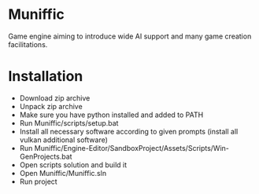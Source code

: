 # Muniffic

Game engine aiming to introduce wide AI support and many game creation facilitations.

# Installation

- Download zip archive
- Unpack zip archive
- Make sure you have python installed and added to PATH
- Run Muniffic/scripts/setup.bat
- Install all necessary software according to given prompts (install all vulkan additional software)
- Run Muniffic/Engine-Editor/SandboxProject/Assets/Scripts/Win-GenProjects.bat
- Open scripts solution and build it
- Open Muniffic/Muniffic.sln
- Run project

